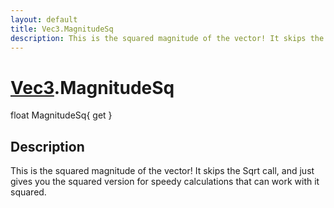 ```yaml
---
layout: default
title: Vec3.MagnitudeSq
description: This is the squared magnitude of the vector! It skips the Sqrt call, and just gives you the squared version for speedy calculations that can work with it squared.
---
```

# [Vec3]({{site.url}}/Pages/StereoKit/Vec3.html).MagnitudeSq

<div class='signature' markdown='1'>
float MagnitudeSq{ get }
</div>

## Description
This is the squared magnitude of the vector! It skips
the Sqrt call, and just gives you the squared version for speedy
calculations that can work with it squared.

